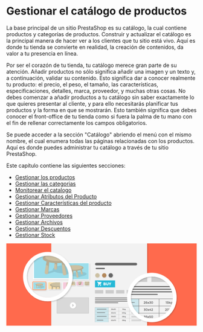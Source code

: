 # Gestionar el catálogo de productos

La base principal de un sitio PrestaShop es su catálogo, la cual contiene productos y categorías de productos. Construir y actualizar el catálogo es la principal manera de hacer ver a los clientes que tu sitio está vivo. Aquí es donde tu tienda se convierte en realidad, la creación de contenidos, da valor a tu presencia en línea.

Por ser el corazón de tu tienda, tu catálogo merece gran parte de su atención. Añadir productos no sólo significa añadir una imagen y un texto y, a continuación, validar su contenido. Esto significa dar a conocer realmente tu producto: el precio, el peso, el tamaño, las características, especificaciones, detalles, marca, proveedor, y muchas otras cosas. No debes comenzar a añadir productos a tu catálogo sin saber exactamente lo que quieres presentar al cliente, y para ello necesitarás planificar tus productos y la forma en que se mostrarán. Esto también significa que debes conocer el front-office de tu tienda como si fuera la palma de tu mano con el fin de rellenar correctamente los campos obligatorios.

Se puede acceder a la sección "Catálogo" abriendo el menú con el mismo nombre, el cual enumera todas las páginas relacionadas con los productos. Aquí es donde puedes administrar tu catálogo a través de tu sitio PrestaShop.

Este capítulo contiene las siguientes secciones:

* [Gestionar los productos](gestionar-los-productos.md)
* [Gestionar las categorias](gestionar-las-categorias.md)
* [Monitorear el catalogo](monitorear-el-catalogo.md)
* [Gestionar Atributos del Producto](gestionar-atributos-del-producto.md)
* [Gestionar Características del producto](gestionar-caracteristicas-del-producto.md)
* [Gestionar Marcas](gestionar-marcas.md)
* [Gestionar Proveedores](gestionar-proveedores.md)
* [Gestionar Archivos](gestionar-archivos.md)
* [Gestionar Descuentos](gestionar-descuentos/)
* [Gestionar Stock](gestionar-stock/)

![](../../../.gitbook/assets/51839831.png)

